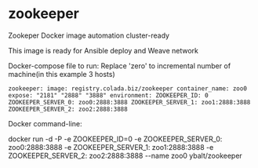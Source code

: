 # zookeeper

Zookeper Docker image automation cluster-ready

This image is ready for Ansible deploy and Weave network

Docker-compose file to run:
Replace 'zero' to incremental number of machine(in this example 3 hosts)

`zookeeper:
image: registry.colada.biz/zookeeper
container_name: zoo0
expose:
"2181"
"2888"
"3888"
environment:
ZOOKEEPER_ID: 0
ZOOKEEPER_SERVER_0: zoo0:2888:3888
ZOOKEEPER_SERVER_1: zoo1:2888:3888
ZOOKEEPER_SERVER_2: zoo2:2888:3888`


Docker command-line:

docker run -d -P -e ZOOKEEPER_ID=0 -e ZOOKEEPER_SERVER_0: zoo0:2888:3888 -e ZOOKEEPER_SERVER_1: zoo1:2888:3888 -e ZOOKEEPER_SERVER_2: zoo2:2888:3888 --name zoo0 ybalt/zookeeper
